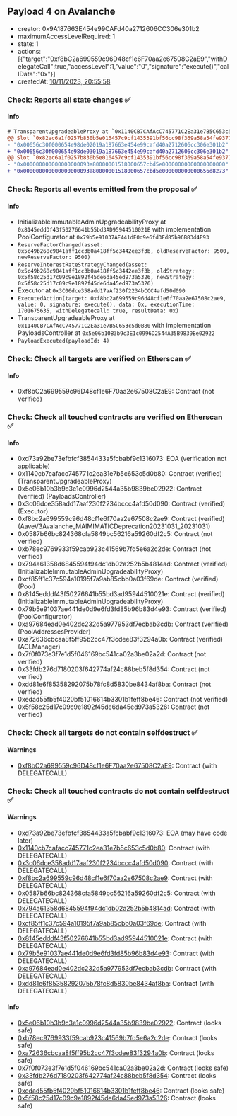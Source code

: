 ## Payload 4 on Avalanche

- creator: 0x9A187663E454e99CAFd40a2712606CC306e301b2
- maximumAccessLevelRequired: 1
- state: 1
- actions: [{"target":"0xf8bC2a699559c96D48cf1e6F70aa2e67508C2aE9","withDelegateCall":true,"accessLevel":1,"value":"0","signature":"execute()","callData":"0x"}]
- createdAt: [10/11/2023, 20:55:58](https://snowtrace.io/tx/0x58089e890c7431adfdce4c738583c3d8b70ae19cc45b89ef2be06f4c8382e12d)

### Check: Reports all state changes :white_check_mark:

#### Info


```diff
# TransparentUpgradeableProxy at `0x1140CB7CAfAcC745771C2Ea31e7B5C653c5d0B80` with implementation PayloadsController at `0x5e06b10B3b9c3E1c0996D2544A35B9839Be02922`
@@ Slot `0x82ec6a1f0257b830b5e016457c9cf1435391bf56cc98f369a58a54fe93772465` @@
- "0x00656c30f000654e98de02019a187663e454e99cafd40a2712606cc306e301b2"
+ "0x00656c30f000654e98de03019a187663e454e99cafd40a2712606cc306e301b2"
@@ Slot `0x82ec6a1f0257b830b5e016457c9cf1435391bf56cc98f369a58a54fe93772466` @@
- "0x000000000000000000093a80000001518000657cbd5e00000000000000000000"
+ "0x000000000000000000093a80000001518000657cbd5e000000000000656d8273"
```


### Check: Reports all events emitted from the proposal :white_check_mark:

#### Info

- InitializableImmutableAdminUpgradeabilityProxy at `0x8145eddDf43f50276641b55bd3AD95944510021E` with implementation PoolConfigurator at `0x79b5e91037AE441dE0d9e6fd3Fd85b96B83d4E93`
- `ReserveFactorChanged(asset: 0x5c49b268c9841aff1cc3b0a418ff5c3442ee3f3b, oldReserveFactor: 9500, newReserveFactor: 9500)`
- `ReserveInterestRateStrategyChanged(asset: 0x5c49b268c9841aff1cc3b0a418ff5c3442ee3f3b, oldStrategy: 0x5f58c25d17c09c9e1892f45de6da45ed973a5326, newStrategy: 0x5f58c25d17c09c9e1892f45de6da45ed973a5326)`
- Executor at `0x3C06dce358add17aAf230f2234bCCC4afd50d090`
- `ExecutedAction(target: 0xf8bc2a699559c96d48cf1e6f70aa2e67508c2ae9, value: 0, signature: execute(), data: 0x, executionTime: 1701675635, withDelegatecall: true, resultData: 0x)`
- TransparentUpgradeableProxy at `0x1140CB7CAfAcC745771C2Ea31e7B5C653c5d0B80` with implementation PayloadsController at `0x5e06b10B3b9c3E1c0996D2544A35B9839Be02922`
- `PayloadExecuted(payloadId: 4)`

### Check: Check all targets are verified on Etherscan :white_check_mark:

#### Info

- 0xf8bC2a699559c96D48cf1e6F70aa2e67508C2aE9: Contract (not verified)

### Check: Check all touched contracts are verified on Etherscan :white_check_mark:

#### Info

- 0xd73a92be73efbfcf3854433a5fcbabf9c1316073: EOA (verification not applicable)
- 0x1140cb7cafacc745771c2ea31e7b5c653c5d0b80: Contract (verified) (TransparentUpgradeableProxy)
- 0x5e06b10b3b9c3e1c0996d2544a35b9839be02922: Contract (verified) (PayloadsController)
- 0x3c06dce358add17aaf230f2234bccc4afd50d090: Contract (verified) (Executor)
- 0xf8bc2a699559c96d48cf1e6f70aa2e67508c2ae9: Contract (verified) (AaveV3Avalanche_MAIMIMATICDeprecation20231031_20231031)
- 0x0587b66bc824368cfa5849bc56216a59260df2c5: Contract (not verified)
- 0xb78ec9769933f59cab923c41569b7fd5e6a2c2de: Contract (not verified)
- 0x794a61358d6845594f94dc1db02a252b5b4814ad: Contract (verified) (InitializableImmutableAdminUpgradeabilityProxy)
- 0xcf85ff1c37c594a10195f7a9ab85cbb0a03f69de: Contract (verified) (Pool)
- 0x8145edddf43f50276641b55bd3ad95944510021e: Contract (verified) (InitializableImmutableAdminUpgradeabilityProxy)
- 0x79b5e91037ae441de0d9e6fd3fd85b96b83d4e93: Contract (verified) (PoolConfigurator)
- 0xa97684ead0e402dc232d5a977953df7ecbab3cdb: Contract (verified) (PoolAddressesProvider)
- 0xa72636cbcaa8f5ff95b2cc47f3cdee83f3294a0b: Contract (verified) (ACLManager)
- 0x7f0f073e3f7e1d5f046169bc541ca02a3be02a2d: Contract (not verified)
- 0x33fdb276d7180203f642774af24c88beb5f8d354: Contract (not verified)
- 0xdd81e6f85358292075b78fc8d5830be8434af8ba: Contract (not verified)
- 0xedad55fb5f4020bf51016614b3301b1feff8be46: Contract (not verified)
- 0x5f58c25d17c09c9e1892f45de6da45ed973a5326: Contract (not verified)

### Check: Check all targets do not contain selfdestruct :white_check_mark:

#### Warnings

- [0xf8bC2a699559c96D48cf1e6F70aa2e67508C2aE9](https://snowtrace.io/address/0xf8bC2a699559c96D48cf1e6F70aa2e67508C2aE9): Contract (with DELEGATECALL)

### Check: Check all touched contracts do not contain selfdestruct :white_check_mark:

#### Warnings

- [0xd73a92be73efbfcf3854433a5fcbabf9c1316073](https://snowtrace.io/address/0xd73a92be73efbfcf3854433a5fcbabf9c1316073): EOA (may have code later)
- [0x1140cb7cafacc745771c2ea31e7b5c653c5d0b80](https://snowtrace.io/address/0x1140cb7cafacc745771c2ea31e7b5c653c5d0b80): Contract (with DELEGATECALL)
- [0x3c06dce358add17aaf230f2234bccc4afd50d090](https://snowtrace.io/address/0x3c06dce358add17aaf230f2234bccc4afd50d090): Contract (with DELEGATECALL)
- [0xf8bc2a699559c96d48cf1e6f70aa2e67508c2ae9](https://snowtrace.io/address/0xf8bc2a699559c96d48cf1e6f70aa2e67508c2ae9): Contract (with DELEGATECALL)
- [0x0587b66bc824368cfa5849bc56216a59260df2c5](https://snowtrace.io/address/0x0587b66bc824368cfa5849bc56216a59260df2c5): Contract (with DELEGATECALL)
- [0x794a61358d6845594f94dc1db02a252b5b4814ad](https://snowtrace.io/address/0x794a61358d6845594f94dc1db02a252b5b4814ad): Contract (with DELEGATECALL)
- [0xcf85ff1c37c594a10195f7a9ab85cbb0a03f69de](https://snowtrace.io/address/0xcf85ff1c37c594a10195f7a9ab85cbb0a03f69de): Contract (with DELEGATECALL)
- [0x8145edddf43f50276641b55bd3ad95944510021e](https://snowtrace.io/address/0x8145edddf43f50276641b55bd3ad95944510021e): Contract (with DELEGATECALL)
- [0x79b5e91037ae441de0d9e6fd3fd85b96b83d4e93](https://snowtrace.io/address/0x79b5e91037ae441de0d9e6fd3fd85b96b83d4e93): Contract (with DELEGATECALL)
- [0xa97684ead0e402dc232d5a977953df7ecbab3cdb](https://snowtrace.io/address/0xa97684ead0e402dc232d5a977953df7ecbab3cdb): Contract (with DELEGATECALL)
- [0xdd81e6f85358292075b78fc8d5830be8434af8ba](https://snowtrace.io/address/0xdd81e6f85358292075b78fc8d5830be8434af8ba): Contract (with DELEGATECALL)

#### Info

- [0x5e06b10b3b9c3e1c0996d2544a35b9839be02922](https://snowtrace.io/address/0x5e06b10b3b9c3e1c0996d2544a35b9839be02922): Contract (looks safe)
- [0xb78ec9769933f59cab923c41569b7fd5e6a2c2de](https://snowtrace.io/address/0xb78ec9769933f59cab923c41569b7fd5e6a2c2de): Contract (looks safe)
- [0xa72636cbcaa8f5ff95b2cc47f3cdee83f3294a0b](https://snowtrace.io/address/0xa72636cbcaa8f5ff95b2cc47f3cdee83f3294a0b): Contract (looks safe)
- [0x7f0f073e3f7e1d5f046169bc541ca02a3be02a2d](https://snowtrace.io/address/0x7f0f073e3f7e1d5f046169bc541ca02a3be02a2d): Contract (looks safe)
- [0x33fdb276d7180203f642774af24c88beb5f8d354](https://snowtrace.io/address/0x33fdb276d7180203f642774af24c88beb5f8d354): Contract (looks safe)
- [0xedad55fb5f4020bf51016614b3301b1feff8be46](https://snowtrace.io/address/0xedad55fb5f4020bf51016614b3301b1feff8be46): Contract (looks safe)
- [0x5f58c25d17c09c9e1892f45de6da45ed973a5326](https://snowtrace.io/address/0x5f58c25d17c09c9e1892f45de6da45ed973a5326): Contract (looks safe)


